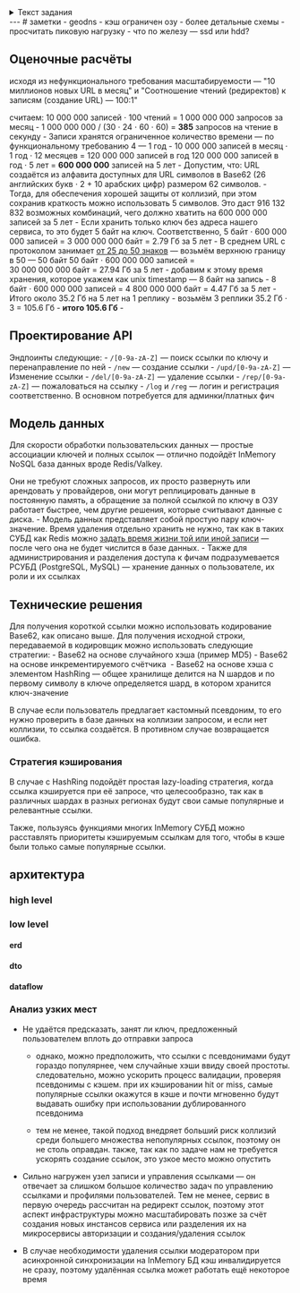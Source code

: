 <details><summary>Текст задания</summary>
# Лабораторная работа №1: Проектирование сервиса сокращения URL<br>
<br>
Постановка задачи: Вы должны спроектировать сервис сокращения URL, аналогичный TinyURL. Сервис должен принимать длинный URL и возвращать уникальный короткий URL. При переходе по короткому URL пользователь должен быть перенаправлен на исходный длинный URL.<br>
<br>
Функциональные требования:<br>
<br>
1. Пользователь может ввести длинный URL и получить короткий. — сколько символов?<br>
    <br>
2. При переходе по короткому URL происходит HTTP-редирект на оригинальный URL.<br>
    <br>
3. Пользователи могут задавать кастомные короткие URL (псевдонимы). — Ограничения?<br>
    <br>
4. Короткие URL должны иметь ограниченный срок действия (например, 1 год). — могут спросить про другое время<br>
    <br>
<br>
Нефункциональные требования:<br>
<br>
5. Высокая доступность: Сервис должен быть доступен 99.9% времени.<br>
    <br>
6. Низкая задержка: Редирект должен происходить как можно быстрее (<100 мс).<br>
    <br>
7. Масштабируемость: Система должна быть рассчитана на 10 миллионов новых URL в месяц. Соотношение чтений (редиректов) к записям (создание URL) — 100:1.<br>
<br>
<br>
Задания:<br>
<br>
8. Оценочные расчеты: Рассчитайте ожидаемое количество запросов в секунду (QPS) на чтение и запись, а также требуемый объем хранилища на 5 лет.<br>
    <br>
9. Проектирование API: Определите эндпоинты REST API для создания и получения URL.<br>
    <br>
10. Модель данных: Спроектируйте схему базы данных. Обоснуйте выбор между SQL и NoSQL.<br>
    <br>
11. Технические решения:<br>
    <br>
<br>
- Предложите и сравните 2-3 алгоритма для генерации уникальной короткой части URL (например, хэширование + Base62, инкрементальный счетчик + Base62).<br>
    <br>
- Опишите, как будет реализована поддержка кастомных псевдонимов и как обрабатывать конфликты.<br>
    <br>
- Предложите стратегию кэширования для ускорения редиректов.<br>
    <br>
<br>
1. UML-диаграмма: Нарисуйте компонентную диаграмму высокого уровня, показывающую основные сервисы (например, веб-сервер, сервис приложений, базу данных, кэш) и связи между ними.<br>
    <br>
2. Анализ узких мест: Определите потенциальные узкие места в вашем дизайне (например, генерация уникальных ключей при высокой нагрузке на запись, нагрузка на базу данных) и предложите способы их устранения.<br>
    <br>
</details>
---
# заметки
- geodns 
- кэш ограничен озу
- более детальные схемы
- просчитать пиковую нагрузку
- что по железу — ssd или hdd?

## Оценочные расчёты 

исходя из нефункционального требования масштабируемости — "10 миллионов новых URL в месяц" и "Соотношение чтений (редиректов) к записям (создание URL) — 100:1" 

считаем:
	10 000 000 записей ⋅ 100 чтений = 1 000 000 000 запросов за месяц
	-
	1 000 000 000 / (30 ⋅ 24 ⋅ 60 ⋅ 60) = **385** запросов на чтение в секунду
	-
	Записи хранятся ограниченное количество времени — по функциональному требованию 4 — 1 год
	-
	10 000 000 записей в месяц ⋅ 1 год ⋅ 12 месяцев = 120 000 000 записей в год
	120 000 000 записей в год ⋅ 5 лет = **600 000 000** записей на 5 лет
	-
	Допустим, что: 
		URL создаётся из алфавита доступных для URL символов в Base62 (26 английских букв ⋅ 2 + 10 арабских цифр) размером 62 символов.
	-
	Тогда, для обеспечения хорошей защиты от коллизий, при этом сохранив краткость можно использовать 5 символов. Это даст 916 132 832 возможных комбинаций, чего должно хватить на 600 000 000 записей за 5 лет
	-
	Если хранить только ключ без адреса нашего сервиса, то это будет 5 байт на ключ. Соответственно, 
	5 байт ⋅ 600 000 000 записей = 3 000 000 000 байт = 2.79 Гб за 5 лет
	-
	В среднем URL с протоколом занимает [от 25 до 50 знаков](https://www.researchgate.net/publication/360254493_An_Adversarial_Attack_Analysis_on_Malicious_Advertisement_URL_Detection_Framework) — возьмём верхнюю границу в 50 — 50 байт
	50 байт ⋅ 600 000 000 записей = 30 000 000 000 байт = 27.94 Гб за 5 лет
	-
	добавим к этому время хранения, которое укажем как unix timestamp — 8 байт на запись
	-
	8 байт ⋅ 600 000 000 записей = 4 800 000 000 байт = 4.47 Гб за 5 лет
	-
	Итого около 35.2 Гб на 5 лет на 1 реплику
	-
	возьмём 3 реплики
	35.2 Гб ⋅ 3 = 105.6 Гб
	-
	**итого 105.6 Гб**
	-
## Проектирование API 

Эндпоинты следующие:
	- `/[0-9a-zA-Z]` — поиск ссылки по ключу и перенаправление по ней
	- `/new` — создание ссылки
	- `/upd/[0-9a-zA-Z]` — Изменение ссылки
	- `/del/[0-9a-zA-Z]` — удаление ссылки 
	- `/rep/[0-9a-zA-Z]` — пожаловаться на ссылку
	- `/log` и `/reg` — логин и регистрация соответственно. В основном потребуется для админки/платных фич
## Модель данных

Для скорости обработки пользовательских данных — простые ассоциации ключей и полных ссылок — отлично подойдёт InMemory NoSQL база данных вроде Redis/Valkey. 

Они не требуют сложных запросов, их просто развернуть или арендовать у провайдеров, они могут реплицировать данные в постоянную память, а обращение за полной ссылкой по ключу в ОЗУ работает быстрее, чем другие решения, которые считывают данные с диска.
	-
	Модель данных представляет собой простую пару ключ-значение.
		Время удаления отдельно хранить не нужно, так как в таких СУБД как Redis можно [задать время жизни той или иной записи](https://habr.com/ru/companies/otus/articles/923834/) — после чего она не будет числится в базе данных. 
	-
	Также для администрирования и разделения доступа к фичам подразумевается РСУБД (PostgreSQL, MySQL) — хранение данных о пользователе, их роли и их ссылках
	
## Технические решения

Для получения короткой ссылки можно использовать кодирование Base62, как описано выше. Для получения исходной строки, передаваемой в кодировщик можно использовать следующие стратегии:
	- Base62 на основе случайного хэша (пример MD5)
	- Base62 на основе инкрементируемого счётчика 
	- Base62 на основе хэша с элементом HashRing — общее хранилище делится на N шардов и по первому символу в ключе определяется шард, в котором хранится ключ-значение

В случае если пользователь предлагает кастомный псевдоним, то его нужно проверить в базе данных на коллизии запросом, и если нет коллизии, то ссылка создаётся. В противном случае возвращается ошибка.
### Стратегия кэширования 

В случае с HashRing подойдёт простая lazy-loading стратегия, когда ссылка кэшируется при её запросе, что целесообразно, так как в различных шардах в разных регионах будут свои самые популярные и релевантные ссылки. 

Также, пользуясь функциями многих InMemory СУБД можно расставлять приоритеты кэшируемым ссылкам для того, чтобы в кэше были только самые популярные ссылки. 
## архитектура

### high level 

### low level 
#### erd
#### dto

#### dataflow
### Анализ узких мест

- Не удаётся предсказать, занят ли ключ, предложенный пользователем вплоть до отправки запроса

	- однако, можно предположить, что ссылки с псевдонимами будут гораздо популярнее, чем случайные хэши ввиду своей простоты. следовательно, можно ускорить процесс валидации, проверяя псевдонимы с кэшем. при их кэшировании hit or miss, самые популярные ссылки окажутся в кэше и почти мгновенно будут выдавать ошибку при использовании дублированного псевдонима
	
	- тем не менее, такой подход внедряет больший риск коллизий среди большего множества непопулярных ссылок, поэтому он не столь оправдан. также, так как по задаче нам не требуется ускорять создание ссылок, это узкое место можно опустить
	
- Сильно нагружен узел записи и управления ссылками — он отвечает за слишком большое количество задач по управлению ссылками и профилями пользователей. Тем не менее, сервис в первую очередь рассчитан на редирект ссылок, поэтому этот аспект инфраструктуры можно масштабировать позже за счёт создания новых инстансов сервиса или разделения их на микросервисы авторизации и создания/удаления ссылок

- В случае необходимости удаления ссылки модератором при асинхронной синхронизации на InMemory БД кэш инвалидируется не сразу, поэтому удалённая ссылка может работать ещё некоторое время